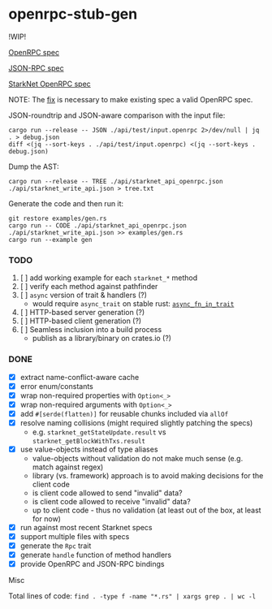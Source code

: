 openrpc-stub-gen
================

!WIP!

[OpenRPC spec](https://spec.open-rpc.org/)

[JSON-RPC spec](https://www.jsonrpc.org/specification)

[StarkNet OpenRPC spec](https://github.com/starkware-libs/starknet-specs)

NOTE: The [fix](https://github.com/starkware-libs/starknet-specs/pull/56) is necessary to make existing spec a valid OpenRPC spec.

JSON-roundtrip and JSON-aware comparison with the input file:

```
cargo run --release -- JSON ./api/test/input.openrpc 2>/dev/null | jq . > debug.json
diff <(jq --sort-keys . ./api/test/input.openrpc) <(jq --sort-keys . debug.json)
```

Dump the AST:

```
cargo run --release -- TREE ./api/starknet_api_openrpc.json ./api/starknet_write_api.json > tree.txt
```

Generate the code and then run it:

```
git restore examples/gen.rs
cargo run -- CODE ./api/starknet_api_openrpc.json ./api/starknet_write_api.json >> examples/gen.rs
cargo run --example gen
```

### TODO

1. [ ] add working example for each `starknet_*` method
1. [ ] verify each method against pathfinder
1. [ ] `async` version of trait & handlers (?)
   - would require `async_trait` on stable rust: [`async_fn_in_trait`](https://blog.rust-lang.org/inside-rust/2022/11/17/async-fn-in-trait-nightly.html)
1. [ ] HTTP-based server generation (?)
1. [ ] HTTP-based client generation (?)
1. [ ] Seamless inclusion into a build process
   - publish as a library/binary on crates.io (?)

### DONE

* [x] extract name-conflict-aware cache
* [x] error enum/constants
* [x] wrap non-required properties with `Option<_>`
* [x] wrap non-required arguments with `Option<_>`
* [x] add `#[serde(flatten)]` for reusable chunks included via `allOf`
* [x] resolve naming collisions (might required slightly patching the specs)
  - e.g. `starknet_getStateUpdate.result` vs `starknet_getBlockWithTxs.result`
* [x] use value-objects instead of type aliases
  - value-objects without validation do not make much sense (e.g. match against regex)
  - library (vs. framework) approach is to avoid making decisions for the client code
  - is client code allowed to send "invalid" data?
  - is client code allowed to receive "invalid" data?
  - up to client code - thus no validation (at least out of the box, at least for now)
* [x] run against most recent Starknet specs
* [x] support multiple files with specs
* [x] generate the `Rpc` trait
* [x] generate `handle` function of method handlers
* [x] provide OpenRPC and JSON-RPC bindings

Misc

Total lines of code: `find . -type f -name "*.rs" | xargs grep . | wc -l`
